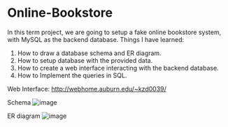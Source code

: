 # Online-Bookstore
In this term project, we are going to setup a fake online bookstore system, with MySQL as the backend database. 
Things I have learned:
1. How to draw a database schema and ER diagram.
2. How to setup database with the provided data.
3. How to create a web interface interacting with the backend database.
4. How to Implement the queries in SQL.

Web Interface:
http://webhome.auburn.edu/~kzd0039/

Schema
![image](https://user-images.githubusercontent.com/59773416/113651253-43dfe580-9657-11eb-8d86-f07410e7083e.png)

ER diagram
![image](https://user-images.githubusercontent.com/59773416/113651283-535f2e80-9657-11eb-9cb3-d72196568271.png)



